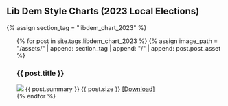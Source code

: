 ## Lib Dem Style Charts (2023 Local Elections)

{% assign section_tag = "libdem_chart_2023" %}

<ul>
  {% for post in site.tags.libdem_chart_2023 %}
  {% assign image_path = "/assets/" | append: section_tag | append: "/" | append: post.post_asset %}
    <li style="list-style-type: none; margin: 0; padding: 0;"><h3>{{ post.title }}</h3><img style="max-width: 256px; max-height: 192px" src="{{ image_path }}"> {{ post.summary }} <span>{{ post.size }}</span> <a href="{{ image_path }}" download="{{ post.title | append: ".png" }}">[Download]</a></li>
  {% endfor %}
</ul>